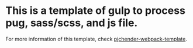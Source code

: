 # This is a template of gulp to process pug, sass/scss, and js file.

For more information of this template, check [pjchender-webpack-template](https://github.com/PJCHENder/pjchender-webpack-template).
